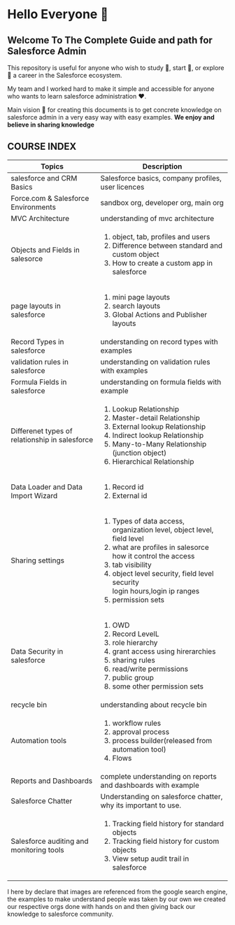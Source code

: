 # Hello Everyone :wave:
## Welcome To The Complete Guide and path for Salesforce Admin

This repository is useful for anyone who wish to study :book:, start :bicyclist:, or explore :sparkler: a career in the Salesforce ecosystem.

My team and I worked hard to make it simple and accessible for anyone who wants to learn salesforce administration :heart:.

Main vision :dart: for creating this documents is to get concrete knowledge on salesforce admin in a very easy way with easy examples. **We enjoy and believe in sharing knowledge**

## COURSE INDEX

| Topics | Description |
| ---             | ---            |
| salesforce and CRM Basics | Salesforce basics, company profiles, user licences  |
| Force.com & Salesforce Environments | sandbox org, developer org, main org|
| MVC Architecture | understanding of mvc architecture|
| Objects and Fields in salesorce | <ol><li>object, tab, profiles and users</li><li> Difference between standard and custom object</li><li>How to create a custom app in salesforce</li></ol>|
| page layouts in salesforce | <ol><li>mini page layouts</li><li>search layouts</li><li>Global Actions and Publisher layouts</li></ol>|
| Record Types in salesforce | understanding on record types with examples|
| validation rules in salesforce | understanding on validation rules with examples|
| Formula Fields in salesforce | understanding on  formula fields with example |
| Differenet types of relationship in salesforce | <ol><li>Lookup Relationship</li><li>Master-detail Relationship</li><li>External lookup Relationship</li><li>Indirect lookup Relationship</li><li>Many-to-Many Relationship (junction object)</li><li>Hierarchical Relationship</li></ol>|
| Data Loader and Data Import Wizard | <ol><li>Record id</li><li>External id</li></ol>|
| Sharing settings | <ol><li>Types of data access, organization level, object level, field level</li><li>what are profiles in salesorce how it control the access</li><li>tab visibility</li><li>object level security, field level security</li>login hours,login ip ranges</li><li>permission sets</li></ol>|
| Data Security in salesforce | <ol><li>OWD</li><li>Record LevelL</li><li>role hierarchy</li><li>grant access using hirerarchies</li><li>sharing rules</li><li>read/write permissions</li><li>public group</li><li>some other permission sets</li></ol>|
| recycle bin | understanding about recycle bin|
| Automation tools| <ol><li>workflow rules</li><li>approval process</li><li>process builder(released from automation tool)</li><li>Flows</li></ol>|
| Reports and Dashboards|complete understanding on reports and dashboards with example|
| Salesforce Chatter| Understanding on salesforce chatter, why its important to use.|
| Salesforce auditing and monitoring tools| <ol><li>Tracking field history for standard objects</li><li>Tracking field history for custom objects</li><li>View setup audit trail in salesforce</li></ol>|

I here by declare that images are referenced from the google search engine, the examples to make understand people was taken by our own we created our respective orgs done with hands on and then giving back our knowledge to salesforce community.




